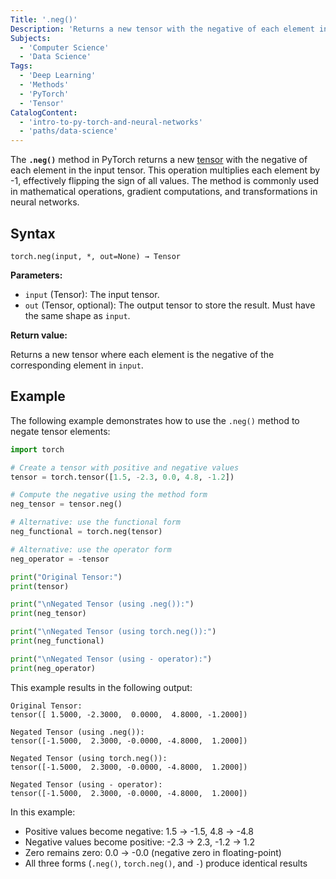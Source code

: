 ```yaml
---
Title: '.neg()'
Description: 'Returns a new tensor with the negative of each element in the input tensor.'
Subjects:
  - 'Computer Science'
  - 'Data Science'
Tags:
  - 'Deep Learning'
  - 'Methods'
  - 'PyTorch'
  - 'Tensor'
CatalogContent:
  - 'intro-to-py-torch-and-neural-networks'
  - 'paths/data-science'
---
```


The **`.neg()`** method in PyTorch returns a new [tensor](https://www.codecademy.com/resources/docs/pytorch/tensors) with the negative of each element in the input tensor. This operation multiplies each element by -1, effectively flipping the sign of all values. The method is commonly used in mathematical operations, gradient computations, and transformations in neural networks.

## Syntax

```pseudo
torch.neg(input, *, out=None) → Tensor
```

**Parameters:**

- `input` (Tensor): The input tensor.
- `out` (Tensor, optional): The output tensor to store the result. Must have the same shape as `input`.

**Return value:**

Returns a new tensor where each element is the negative of the corresponding element in `input`.

## Example

The following example demonstrates how to use the `.neg()` method to negate tensor elements:

```py
import torch

# Create a tensor with positive and negative values
tensor = torch.tensor([1.5, -2.3, 0.0, 4.8, -1.2])

# Compute the negative using the method form
neg_tensor = tensor.neg()

# Alternative: use the functional form
neg_functional = torch.neg(tensor)

# Alternative: use the operator form
neg_operator = -tensor

print("Original Tensor:")
print(tensor)

print("\nNegated Tensor (using .neg()):")
print(neg_tensor)

print("\nNegated Tensor (using torch.neg()):")
print(neg_functional)

print("\nNegated Tensor (using - operator):")
print(neg_operator)
```

This example results in the following output:

```shell
Original Tensor:
tensor([ 1.5000, -2.3000,  0.0000,  4.8000, -1.2000])

Negated Tensor (using .neg()):
tensor([-1.5000,  2.3000, -0.0000, -4.8000,  1.2000])

Negated Tensor (using torch.neg()):
tensor([-1.5000,  2.3000, -0.0000, -4.8000,  1.2000])

Negated Tensor (using - operator):
tensor([-1.5000,  2.3000, -0.0000, -4.8000,  1.2000])
```

In this example:

- Positive values become negative: 1.5 → -1.5, 4.8 → -4.8
- Negative values become positive: -2.3 → 2.3, -1.2 → 1.2
- Zero remains zero: 0.0 → -0.0 (negative zero in floating-point)
- All three forms (`.neg()`, `torch.neg()`, and `-`) produce identical results
